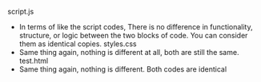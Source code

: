 script.js
- In terms of like the script codes, There is no difference in functionality, structure, or logic between the two blocks of code. You can consider them as identical copies.
styles.css
- Same thing again, nothing is different at all, both are still the same.
test.html
- Same thing again, nothing is different. Both codes are identical
